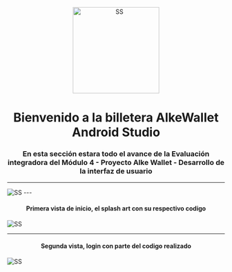 <div id="header" align="center">

  <img src="https://media1.giphy.com/media/v1.Y2lkPTc5MGI3NjExZnl3ZDRuajRrZHkyM2FpdDBkb2xxeXQ5eHZ4dGMzeWUyNnR0andyeSZlcD12MV9pbnRlcm5hbF9naWZfYnlfaWQmY3Q9Zw/llarwdtFqG63IlqUR1/giphy.gif" width="200"  alt="SS"/>
  <h1 align="center" >Bienvenido a la billetera AlkeWallet Android Studio
  <h3 align="center">En esta sección estara todo el avance de la Evaluación integradora del Módulo 4 - Proyecto Alke Wallet - Desarrollo de la interfaz de usuario
  </h3>
    
</div>

---
<img src="https://github.com/DanielECN/Modulo-3-Fundamentos-de-Bases-de-Datos-Relacionales/assets/94139814/d25154fe-afd3-4cc1-8925-ebbff9bd3cb3"  alt="SS"/>
---
<h4 align="center">Primera vista de inicio, el splash art con su respectivo codigo </h4>
<img src="https://github.com/DanielECN/Modulo-3-Fundamentos-de-Bases-de-Datos-Relacionales/assets/94139814/debcd6c6-aa3d-45c7-b760-10308d90e9ea"  alt="SS"/>

---
<h4 align="center">Segunda vista, login con parte del codigo realizado </h4>

<img src="https://github.com/DanielECN/Modulo-3-Fundamentos-de-Bases-de-Datos-Relacionales/assets/94139814/12515255-40bf-4ede-9035-ab0d3e5b271f"  alt="SS"/>










